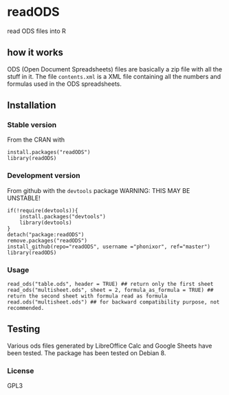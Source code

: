 # readODS

read ODS files into R

## how it works

ODS (Open Document Spreadsheets) files are basically a zip file with all the stuff in it.
The file `contents.xml` is a XML file containing all the numbers and formulas used in the ODS spreadsheets.


## Installation
### Stable version
From the CRAN with

```{r}
install.packages("readODS")
library(readODS)
```

### Development version
From github with the `devtools` package 
WARNING: THIS MAY BE UNSTABLE!

```{r}
if(!require(devtools)){
    install.packages("devtools")
    library(devtools)
}
detach("package:readODS")
remove.packages("readODS")
install_github(repo="readODS", username ="phonixor", ref="master")
library(readODS)
```

### Usage

```{r}
read_ods("table.ods", header = TRUE) ## return only the first sheet
read_ods("multisheet.ods", sheet = 2, formula_as_formula = TRUE) ## return the second sheet with formula read as formula
read.ods("multisheet.ods") ## for backward compatibility purpose, not recommended.
```

## Testing

Various ods files generated by LibreOffice Calc and Google Sheets have been tested. The package has been tested on Debian 8.


### License
GPL3
